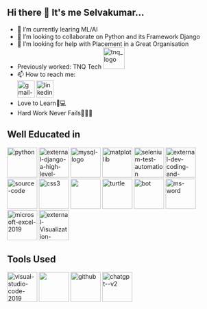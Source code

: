 ## Hi there 👋 It's me Selvakumar...

- 🔭 I’m currently learing ML/AI
- 👯 I’m looking to collaborate on Python and its Framework Django
- 🤔 I’m looking for help with Placement in a Great Organisation
- Previously worked: TNQ Tech [<img width="50" height="50" src="https://tnqtech.com/wp-content/uploads/2024/01/TNQTech-Logo_CROPPED.png" alt="tnq_logo"/>](https://tnqtech.com)
- 📫 How to reach me:
<br>[<img width="40" height="40" src="https://img.icons8.com/clouds/100/gmail-new.png" alt="gmail-new"/>](selvakmr137@gmail.com)
[<img width="40" height="40" src="https://img.icons8.com/bubbles/100/linkedin.png" alt="linkedin"/>](www.linkedin.com/in/selvakumar-v-10b364200)
- Love to Learn📔💻
- Hard Work Never Fails💪🏽🦁

## Well Educated in
<img width="70" height="70" src="https://img.icons8.com/clouds/100/python.png" alt="python"/> <img width="70" height="70" src="https://img.icons8.com/external-tal-revivo-green-tal-revivo/36/external-django-a-high-level-python-web-framework-that-encourages-rapid-development-logo-green-tal-revivo.png" alt="external-django-a-high-level-python-web-framework-that-encourages-rapid-development-logo-green-tal-revivo"/> <img width="70" height="70" src="https://img.icons8.com/fluency/50/mysql-logo.png" alt="mysql-logo"/> <img width="70" height="70" src="https://img.icons8.com/color/50/matplotlib.png" alt="matplotlib"/> <img width="70" height="70" src="https://img.icons8.com/stickers/100/selenium-test-automation.png" alt="selenium-test-automation"/> <img width="70" height="70" src="https://img.icons8.com/external-soft-fill-juicy-fish/60/external-dev-coding-and-development-soft-fill-soft-fill-juicy-fish.png" alt="external-dev-coding-and-development-soft-fill-soft-fill-juicy-fish"/> <img width="70" height="70" src="https://img.icons8.com/color/50/source-code.png" alt="source-code"/> <img width="70" height="70" src="https://img.icons8.com/color/50/css3.png" alt="css3"/> <img height="70" width="70" src="https://img.icons8.com/color/48/000000/bootstrap.png" /> <img width="70" height="70" src="https://img.icons8.com/clouds/100/turtle.png" alt="turtle"/> <img width="70" height="70" src="https://img.icons8.com/color/50/bot.png" alt="bot"/> <img width="70" height="70" src="https://img.icons8.com/clouds/100/ms-word.png" alt="ms-word"/> <img width="70" height="70" src="https://img.icons8.com/clouds/100/microsoft-excel-2019.png" alt="microsoft-excel-2019"/> <img width="70" height="70" src="https://img.icons8.com/external-others-pike-picture/50/external-Visualization-processing-others-pike-picture.png" alt="external-Visualization-processing-others-pike-picture"/>

## Tools Used
<img width="70" height="70" src="https://img.icons8.com/color/100/visual-studio-code-2019.png" alt="visual-studio-code-2019"/> <img height="70" width="70" src="https://img.icons8.com/color/48/000000/pycharm.png"/> <img width="70" height="70" src="https://img.icons8.com/bubbles/100/github.png" alt="github"/> <img width="70" height="70" src="https://img.icons8.com/fluency/50/chatgpt--v2.png" alt="chatgpt--v2"/>
